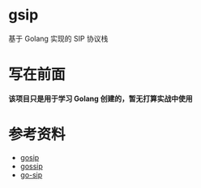 # gsip
 基于 Golang 实现的 SIP 协议栈

 # 写在前面
 **该项目只是用于学习 Golang 创建的，暂无打算实战中使用**

 # 参考资料
 - [gosip](https://github.com/ghettovoice/gosip)
 - [gossip](https://github.com/StefanKopieczek/gossip)
 - [go-sip](https://github.com/1lann/go-sip)

